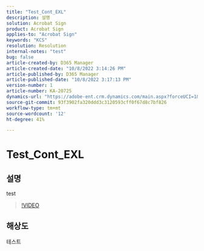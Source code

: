 ```yaml
---
title: "Test_Cont_EXL"
description: 설명
solution: Acrobat Sign
product: Acrobat Sign
applies-to: "Acrobat Sign"
keywords: "KCS"
resolution: Resolution
internal-notes: "test"
bug: false
article-created-by: D365 Manager
article-created-date: "10/8/2022 3:14:26 PM"
article-published-by: D365 Manager
article-published-date: "10/8/2022 3:17:13 PM"
version-number: 1
article-number: KA-20725
dynamics-url: "https://adobe-ent.crm.dynamics.com/main.aspx?forceUCI=1&pagetype=entityrecord&etn=knowledgearticle&id=0dbe92e3-1b47-ed11-bba2-000d3a34e6e5"
source-git-commit: 93f3902fa320ddd3c3120593cff0f67d8c7bf826
workflow-type: tm+mt
source-wordcount: '12'
ht-degree: 41%

---
```


# Test_Cont_EXL

## 설명

test

>[!VIDEO](https://video.tv.adobe.com/v/18696?quality=9&amp;learn=on)




## 해상도


테스트
